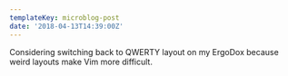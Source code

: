 ```yaml
---
templateKey: microblog-post
date: '2018-04-13T14:39:00Z'
---
```


Considering switching back to QWERTY layout on my ErgoDox because weird layouts make Vim more difficult.

